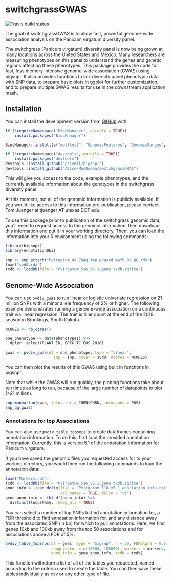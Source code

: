 
<!-- README.md is generated from README.Rmd. Please edit that file -->
switchgrassGWAS
===============

<!-- badges: start -->
[![Travis build status](https://travis-ci.org/Alice-MacQueen/switchgrassGWAS.svg?branch=master)](https://travis-ci.org/Alice-MacQueen/switchgrassGWAS) <!-- badges: end -->

The goal of switchgrassGWAS is to allow fast, powerful genome-wide association analysis on the Panicum virgatum diversity panel.

The switchgrass (Panicum virgatum) diversity panel is now being grown at many locations across the United States and Mexico. Many researchers are measuring phenotypes on this panel to understand the genes and genetic regions affecting these phenotypes. This package provides the code for fast, less memory intensive genome-wide association (GWAS) using bigsnpr. It also provides functions to link diversity panel phenotypic data with SNP data, to prepare basic plots in ggplot for further customization, and to prepare multiple GWAS results for use in the downstream application mash.

Installation
------------

You can install the development version from [GitHub](https://github.com/) with:

``` r
if (!requireNamespace("BiocManager", quietly = TRUE))
    install.packages("BiocManager")

BiocManager::install(c("multtest", "GenomicFeatures", "GenomicRanges", "IRanges", "VariantAnnotation"))

if (!requireNamespace("devtools", quietly = TRUE))
    install.packages("devtools")
devtools::install_github("privefl/bigsnpr")
devtools::install_github("Alice-MacQueen/switchgrassGWAS")
```

This will give you access to the code, example phenotypes, and the currently available information about the genotypes in the switchgrass diversity panel.

At this moment, not all of the genomic information is publicly available. If you would like access to this information pre-publication, please contact Tom Juenger at tjuenger AT utexas DOT edu.

To use this package prior to publication of the switchgrass genomic data, you'll need to request access to the genomic information, then download this information and put it in your working directory. Then, you can load the information into your R environment using the following commands:

``` r
library(bigsnpr)
library(AnnotationDbi)

snp <- snp_attach("Pvirgatum_4x_784g_imp_phased_maf0.02_QC.rds")
load("svd0.rda")
txdb <- loadDb(file = "Pvirgatum_516_v5.1.gene.txdb.sqlite")
```

Genome-Wide Association
-----------------------

You can use `pvdiv_gwas` to run linear or logistic univariate regression on 21 million SNPs with a minor allele frequency of 2% or higher. The following example demonstrates running a genome-wide association on a continuous trait via linear regression. The trait is tiller count at the end of the 2018 season in Brookings, South Dakota.

``` r
NCORES <- nb_cores()

one_phenotype <- data(phenotypes) %>%
  dplyr::select(PLANT_ID, BRKG_TC_EOS_2018)

gwas <- pvdiv_gwas(df = one_phenotype, type = "linear",
                     snp = snp, covar = svd0, ncores = NCORES)
```

You can then plot the results of this GWAS using built in functions in bigsnpr.

Note that while the GWAS will run quickly, the plotting functions take about ten times as long to run, because of the large number of datapoints to plot (&gt;21 million).

``` r
snp_manhattan(gwas, infos.chr = CHRN$CHRN, infos.pos = POS)
snp_qq(gwas)
```

### Annotations for top Associations

You can also use `pvdiv_table_topsnps` to create dataframes containing annotation information. To do this, first load the provided annotation information. Currently, this is version 5.1 of the annotation information for Panicum virgatum.

If you have saved the genomic files you requested access for to your working directory, you would then run the following commands to load the annotation data:

``` r
load("Markers.rda")
txdb <- loadDb(file = "Pvirgatum_516_v5.1.gene.txdb.sqlite")
anno_info <- read_delim(file = "Pvirgatum_516_v5.1.annotation_info.txt",
                        col_names = TRUE, delim = "\t")
gene_anno_info <- tbl_df(anno_info) %>%
  distinct(locusName, .keep_all = TRUE)
```

You can select a number of top SNPs to find annotation information for, a FDR threshold to find annotation information for, and any distance away from the associated SNP (in bp) for which to pull annotations. Here, we find genes 10kb and 100kb away from the top 50 associations and for associations above a FDR of 5%.

``` r
pvdiv_table_topsnps(df = gwas, type = "bigsnp", n = 50, FDRalpha = 0.05, 
                    rangevector = c(10000, 100000), markers = markers, 
                    anno_info = gene_anno_info, txdb = txdb)
```

This function will return a list of all of the tables you requested, named according to the criteria used to create the table. You can then save these tables individually as csv or any other type of file.
